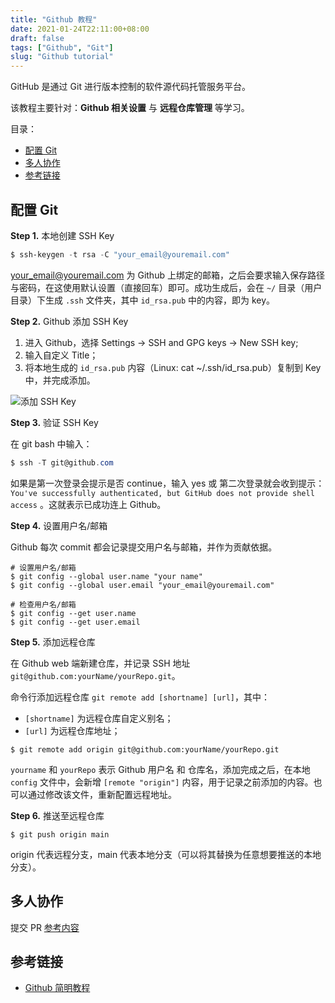 ```yaml
---
title: "Github 教程"
date: 2021-01-24T22:11:00+08:00
draft: false
tags: ["Github", "Git"]
slug: "Github tutorial"
---
```


GitHub 是通过 Git 进行版本控制的软件源代码托管服务平台。

该教程主要针对：**Github 相关设置** 与 **远程仓库管理** 等学习。

目录：

- [配置 Git](#配置-git)
- [多人协作](#多人协作)
- [参考链接](#参考链接)

## 配置 Git

**Step 1.** 本地创建 SSH Key

```powershell
$ ssh-keygen -t rsa -C "your_email@youremail.com"
```

your_email@youremail.com 为 Github 上绑定的邮箱，之后会要求输入保存路径与密码，在这使用默认设置（直接回车）即可。成功生成后，会在 `~/` 目录（用户目录）下生成 `.ssh` 文件夹，其中 `id_rsa.pub` 中的内容，即为 key。

**Step 2.** Github 添加 SSH Key

1. 进入 Github，选择 Settings -> SSH and GPG keys -> New SSH key;
2. 输入自定义 Title；
3. 将本地生成的 `id_rsa.pub` 内容（Linux: cat ~/.ssh/id_rsa.pub）复制到 Key 中，并完成添加。

![添加 SSH Key](https://yulan-img-work.oss-cn-beijing.aliyuncs.com/img/20220102144600.png)

**Step 3.** 验证 SSH Key

在 git bash 中输入：

```powershell
$ ssh -T git@github.com
```

如果是第一次登录会提示是否 continue，输入 yes 或 第二次登录就会收到提示：`You've successfully authenticated, but GitHub does not provide shell access` 。这就表示已成功连上 Github。

**Step 4.** 设置用户名/邮箱

Github 每次 commit 都会记录提交用户名与邮箱，并作为贡献依据。

```git
# 设置用户名/邮箱
$ git config --global user.name "your name"
$ git config --global user.email "your_email@youremail.com"

# 检查用户名/邮箱
$ git config --get user.name
$ git config --get user.email
```

**Step 5.** 添加远程仓库

在 Github web 端新建仓库，并记录 SSH 地址 `git@github.com:yourName/yourRepo.git`。

命令行添加远程仓库 `git remote add [shortname] [url]`，其中：

* `[shortname]` 为远程仓库自定义别名；
* `[url]` 为远程仓库地址；

```git
$ git remote add origin git@github.com:yourName/yourRepo.git
```

`yourname` 和 `yourRepo` 表示 Github 用户名 和 仓库名，添加完成之后，在本地 `config` 文件中，会新增 `[remote "origin"]` 内容，用于记录之前添加的内容。也可以通过修改该文件，重新配置远程地址。

**Step 6.** 推送至远程仓库

```git
$ git push origin main
```

origin 代表远程分支，main 代表本地分支（可以将其替换为任意想要推送的本地分支）。

## 多人协作

提交 PR [参考内容](https://juejin.cn/post/6844903821521469448)

## 参考链接

* [Github 简明教程](https://www.runoob.com/w3cnote/git-guide.html)
